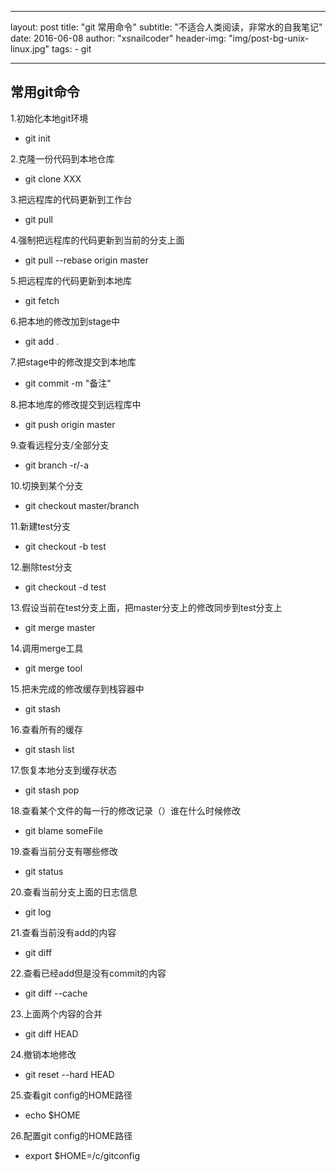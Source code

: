 
---
layout:     post
title:      "git 常用命令"
subtitle:   "不适合人类阅读，非常水的自我笔记"
date:       2016-06-08
author:     "xsnailcoder"
header-img: "img/post-bg-unix-linux.jpg"
tags:
    - git
    
    
---


## 常用git命令
1.初始化本地git环境
 
* git init 

2.克隆一份代码到本地仓库
 
* git clone XXX

3.把远程库的代码更新到工作台
 
* git pull 

4.强制把远程库的代码更新到当前的分支上面
 
* git pull --rebase origin master
 
5.把远程库的代码更新到本地库
 
* git fetch 
 
6.把本地的修改加到stage中
 
* git add .

7.把stage中的修改提交到本地库

* git commit -m "备注"

8.把本地库的修改提交到远程库中
 
* git push origin master

9.查看远程分支/全部分支

* git branch -r/-a

10.切换到某个分支

* git checkout master/branch 

11.新建test分支

* git checkout -b test

12.删除test分支

* git checkout -d test

13.假设当前在test分支上面，把master分支上的修改同步到test分支上

* git merge master

14.调用merge工具

* git merge tool

15.把未完成的修改缓存到栈容器中

* git stash

16.查看所有的缓存

* git stash list

17.恢复本地分支到缓存状态

* git stash pop

18.查看某个文件的每一行的修改记录（）谁在什么时候修改

* git blame someFile

19.查看当前分支有哪些修改

* git status

20.查看当前分支上面的日志信息

* git log

21.查看当前没有add的内容

* git diff

22.查看已经add但是没有commit的内容

* git diff --cache 

23.上面两个内容的合并

* git diff HEAD

24.撤销本地修改

* git reset --hard HEAD

25.查看git config的HOME路径

* echo $HOME

26.配置git config的HOME路径

* export $HOME=/c/gitconfig



